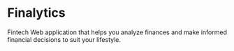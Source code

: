# Finalytics
Fintech Web application 
that helps you analyze finances and make informed financial decisions to suit your lifestyle.
